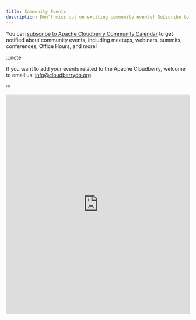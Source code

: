 ```yaml
---
title: Community Events
description: Don't miss out on exciting community events! Subscribe to our events calendar for meetups, webinars, conferences, and more.
---
```


You can [subscribe to Apache Cloudberry Community
Calendar](https://calendar.google.com/calendar/embed?src=cloudberrydb%40gmail.com&ctz=America%2FLos_Angeles)
to get notified about community events, including meetups, webinars,
summits, conferences, Office Hours, and more!

:::note

If you want to add your events related to the Apache Cloudberry,
welcome to email us: info@cloudberrydb.org.

:::

<iframe src="https://calendar.google.com/calendar/embed?height=600&wkst=1&bgcolor=%23ee8332&ctz=UTC&showNav=1&showTitle=1&showPrint=1&src=Y2xvdWRiZXJyeWRiQGdtYWlsLmNvbQ&color=%23be5200" width="100%" height="600" frameborder="0" scrolling="no"></iframe>
